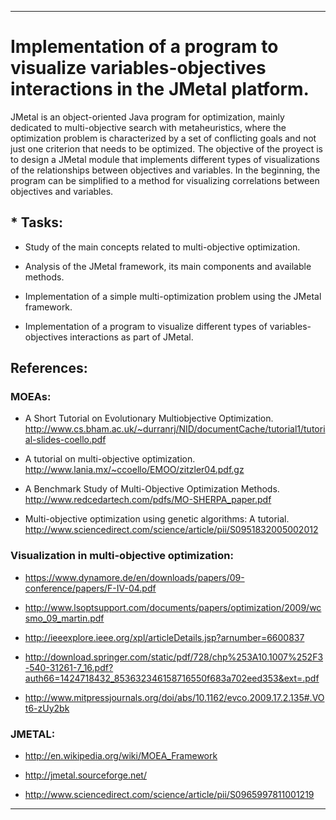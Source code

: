 ***************************************************************************************************

# Implementation of a program to visualize  variables-objectives interactions in the JMetal platform. 
 
 JMetal is an object-oriented Java program for optimization, mainly dedicated to multi-objective search with metaheuristics, where the optimization problem is characterized by a set of conflicting goals and not just one criterion that needs to be optimized.  The objective of the proyect is to design a JMetal module  that implements different types of visualizations of the relationships between objectives and variables. In the beginning, the program can be simplified to a method for visualizing correlations between objectives and variables.


## * Tasks: 	 ##

 - Study of the main concepts related to multi-objective optimization. 

 - Analysis of the JMetal framework, its main components and available methods.

 - Implementation of a simple multi-optimization problem using the JMetal framework. 

 - Implementation of a program to visualize  different types of variables-objectives interactions as part of JMetal. 

## References: ##
  
###  MOEAs: ###

  - A Short Tutorial on Evolutionary Multiobjective Optimization. http://www.cs.bham.ac.uk/~durranrj/NID/documentCache/tutorial1/tutorial-slides-coello.pdf

  - A tutorial on multi-objective optimization. http://www.lania.mx/~ccoello/EMOO/zitzler04.pdf.gz 

  - A Benchmark Study of Multi-Objective Optimization Methods. http://www.redcedartech.com/pdfs/MO-SHERPA_paper.pdf

  - Multi-objective optimization using genetic algorithms: A tutorial. http://www.sciencedirect.com/science/article/pii/S0951832005002012

 ### Visualization in multi-objective optimization: ###

  - https://www.dynamore.de/en/downloads/papers/09-conference/papers/F-IV-04.pdf

  - http://www.lsoptsupport.com/documents/papers/optimization/2009/wcsmo_09_martin.pdf

  - http://ieeexplore.ieee.org/xpl/articleDetails.jsp?arnumber=6600837

  - http://download.springer.com/static/pdf/728/chp%253A10.1007%252F3-540-31261-7_16.pdf?auth66=1424718432_853632346158716550f683a702eed353&ext=.pdf

  - http://www.mitpressjournals.org/doi/abs/10.1162/evco.2009.17.2.135#.VOt6-zUy2bk

###  JMETAL: ###

  - http://en.wikipedia.org/wiki/MOEA_Framework

  - http://jmetal.sourceforge.net/

  - http://www.sciencedirect.com/science/article/pii/S0965997811001219
 


***************************************************************************************************